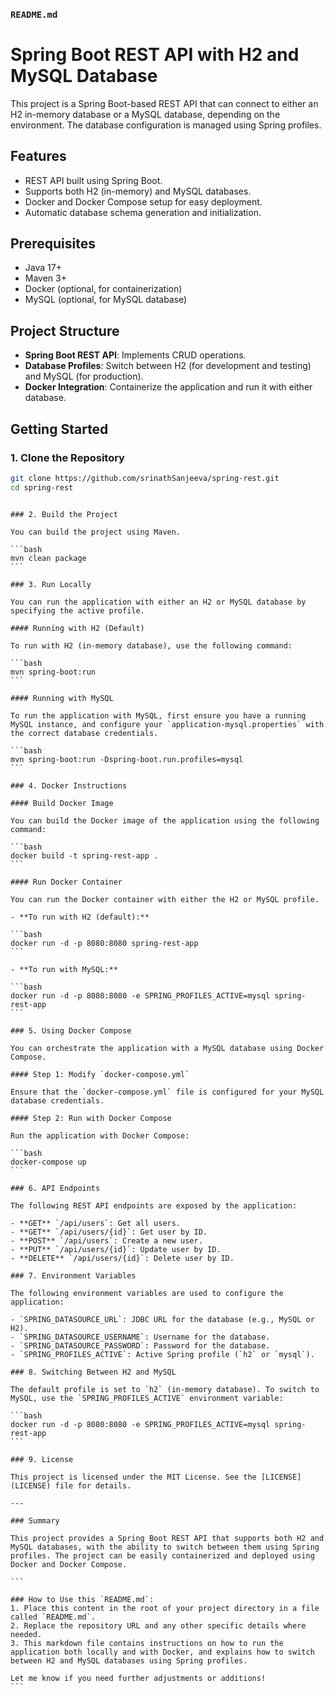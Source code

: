 ### `README.md`

# Spring Boot REST API with H2 and MySQL Database

This project is a Spring Boot-based REST API that can connect to either an H2 in-memory database or a MySQL database, depending on the environment. The database configuration is managed using Spring profiles.

## Features

- REST API built using Spring Boot.
- Supports both H2 (in-memory) and MySQL databases.
- Docker and Docker Compose setup for easy deployment.
- Automatic database schema generation and initialization.

## Prerequisites

- Java 17+
- Maven 3+
- Docker (optional, for containerization)
- MySQL (optional, for MySQL database)

## Project Structure

- **Spring Boot REST API**: Implements CRUD operations.
- **Database Profiles**: Switch between H2 (for development and testing) and MySQL (for production).
- **Docker Integration**: Containerize the application and run it with either database.

## Getting Started

### 1. Clone the Repository

```bash
git clone https://github.com/srinathSanjeeva/spring-rest.git
cd spring-rest
```

````

### 2. Build the Project

You can build the project using Maven.

```bash
mvn clean package
```

### 3. Run Locally

You can run the application with either an H2 or MySQL database by specifying the active profile.

#### Running with H2 (Default)

To run with H2 (in-memory database), use the following command:

```bash
mvn spring-boot:run
```

#### Running with MySQL

To run the application with MySQL, first ensure you have a running MySQL instance, and configure your `application-mysql.properties` with the correct database credentials.

```bash
mvn spring-boot:run -Dspring-boot.run.profiles=mysql
```

### 4. Docker Instructions

#### Build Docker Image

You can build the Docker image of the application using the following command:

```bash
docker build -t spring-rest-app .
```

#### Run Docker Container

You can run the Docker container with either the H2 or MySQL profile.

- **To run with H2 (default):**

```bash
docker run -d -p 8080:8080 spring-rest-app
```

- **To run with MySQL:**

```bash
docker run -d -p 8080:8080 -e SPRING_PROFILES_ACTIVE=mysql spring-rest-app
```

### 5. Using Docker Compose

You can orchestrate the application with a MySQL database using Docker Compose.

#### Step 1: Modify `docker-compose.yml`

Ensure that the `docker-compose.yml` file is configured for your MySQL database credentials.

#### Step 2: Run with Docker Compose

Run the application with Docker Compose:

```bash
docker-compose up
```

### 6. API Endpoints

The following REST API endpoints are exposed by the application:

- **GET** `/api/users`: Get all users.
- **GET** `/api/users/{id}`: Get user by ID.
- **POST** `/api/users`: Create a new user.
- **PUT** `/api/users/{id}`: Update user by ID.
- **DELETE** `/api/users/{id}`: Delete user by ID.

### 7. Environment Variables

The following environment variables are used to configure the application:

- `SPRING_DATASOURCE_URL`: JDBC URL for the database (e.g., MySQL or H2).
- `SPRING_DATASOURCE_USERNAME`: Username for the database.
- `SPRING_DATASOURCE_PASSWORD`: Password for the database.
- `SPRING_PROFILES_ACTIVE`: Active Spring profile (`h2` or `mysql`).

### 8. Switching Between H2 and MySQL

The default profile is set to `h2` (in-memory database). To switch to MySQL, use the `SPRING_PROFILES_ACTIVE` environment variable:

```bash
docker run -d -p 8080:8080 -e SPRING_PROFILES_ACTIVE=mysql spring-rest-app
```

### 9. License

This project is licensed under the MIT License. See the [LICENSE](LICENSE) file for details.

---

### Summary

This project provides a Spring Boot REST API that supports both H2 and MySQL databases, with the ability to switch between them using Spring profiles. The project can be easily containerized and deployed using Docker and Docker Compose.

```

### How to Use this `README.md`:
1. Place this content in the root of your project directory in a file called `README.md`.
2. Replace the repository URL and any other specific details where needed.
3. This markdown file contains instructions on how to run the application both locally and with Docker, and explains how to switch between H2 and MySQL databases using Spring profiles.

Let me know if you need further adjustments or additions!
```
````
